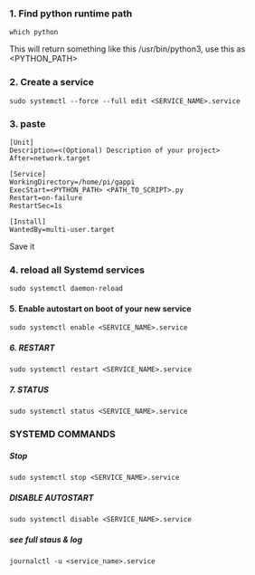### 1. Find python runtime path
    which python
This will return something like this /usr/bin/python3, use this as <PYTHON_PATH>

### 2. Create a service
    sudo systemctl --force --full edit <SERVICE_NAME>.service
    
### 3. paste
    [Unit]
    Description=<(Optional) Description of your project>
    After=network.target

    [Service]
    WorkingDirectory=/home/pi/gappi
    ExecStart=<PYTHON_PATH> <PATH_TO_SCRIPT>.py
    Restart=on-failure
    RestartSec=1s
    
    [Install]
    WantedBy=multi-user.target
Save it

### 4. reload all Systemd services
    sudo systemctl daemon-reload

#### 5. Enable autostart on boot of your new service
    sudo systemctl enable <SERVICE_NAME>.service
##### 6. RESTART
    sudo systemctl restart <SERVICE_NAME>.service
##### 7. STATUS
    sudo systemctl status <SERVICE_NAME>.service

### SYSTEMD COMMANDS
##### Stop
    sudo systemctl stop <SERVICE_NAME>.service
##### DISABLE AUTOSTART
    sudo systemctl disable <SERVICE_NAME>.service
##### see full staus & log    
    journalctl -u <service_name>.service

